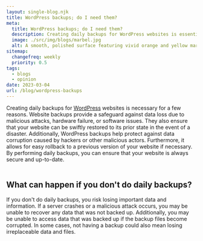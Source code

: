 ```yaml
---
layout: single-blog.njk
title: WordPress backups; do I need them?
meta:
  title: WordPress backups; do I need them?
  description: Creating daily backups for WordPress websites is essential for several reasons.
  image: ./src/img/blogs/marbel.jpg
  alt: A smooth, polished surface featuring vivid orange and yellow marble streaks, blending beautifully with soft, natural light casting warm shadows.
sitemap:
  changefreq: weekly
  priority: 0.5
tags:
  - blogs
  - opinion
date: 2023-03-04
url: /blog/wordpress-backups
---
```

Creating daily backups for [WordPress](/glossary/wordpress/) websites is necessary for a few reasons. Website backups provide a safeguard against data loss due to malicious attacks, hardware failure, or software issues. They also ensure that your website can be swiftly restored to its prior state in the event of a disaster. Additionally, WordPress backups help protect against data corruption caused by hackers or other malicious actors. Furthermore, it allows for easy rollback to a previous version of your website if necessary. By performing daily backups, you can ensure that your website is always secure and up-to-date.
<br/>
<br/>
## What can happen if you don't do daily backups?
If you don't do daily backups, you risk losing important data and information. If a server crashes or a malicious attack occurs, you may be unable to recover any data that was not backed up. Additionally, you may be unable to access data that was backed up if the backup files become corrupted. In some cases, not having a backup could also mean losing irreplaceable data and files.
